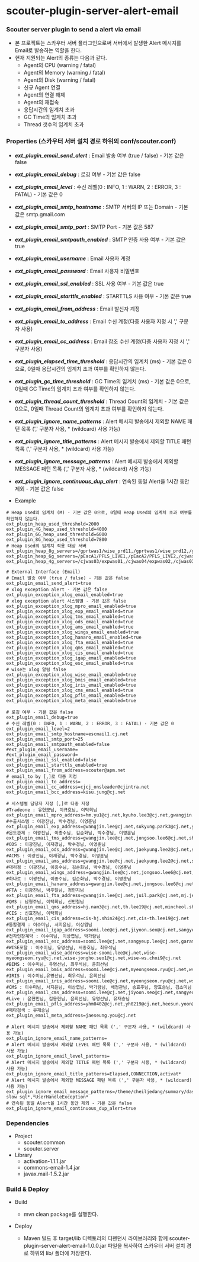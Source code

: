 # scouter-plugin-server-alert-email
### Scouter server plugin to send a alert via email

- 본 프로젝트는 스카우터 서버 플러그인으로써 서버에서 발생한 Alert 메시지를 Email로 발송하는 역할을 한다.
- 현재 지원되는 Alert의 종류는 다음과 같다.
	- Agent의 CPU (warning / fatal)
	- Agent의 Memory (warning / fatal)
	- Agent의 Disk (warning / fatal)
	- 신규 Agent 연결
	- Agent의 연결 해제
	- Agent의 재접속
	- 응답시간의 임계치 초과
	- GC Time의 임계치 초과
	- Thread 갯수의 임계치 초과

### Properties (스카우터 서버 설치 경로 하위의 conf/scouter.conf)
* **_ext\_plugin\_email\_send_alert_** : Email 발송 여부 (true / false) - 기본 값은 false
* **_ext\_plugin\_email\_debug_** : 로깅 여부 - 기본 값은 false
* **_ext\_plugin\_email\_level_** : 수신 레벨(0 : INFO, 1 : WARN, 2 : ERROR, 3 : FATAL) - 기본 값은 0
* **_ext\_plugin\_email\_smtp_hostname_** : SMTP 서버의 IP 또는 Domain - 기본 값은 smtp.gmail.com
* **_ext\_plugin\_email\_smtp_port_** : SMTP Port - 기본 값은 587
* **_ext\_plugin\_email\_smtpauth_enabled_** : SMTP 인증 사용 여부 - 기본 값은 true
* **_ext\_plugin\_email\_username_** : Email 사용자 계정
* **_ext\_plugin\_email\_password_** : Email 사용자 비밀번호
* **_ext\_plugin\_email\_ssl_enabled_** : SSL 사용 여부 - 기본 값은 true
* **_ext\_plugin\_email\_starttls_enabled_** : STARTTLS 사용 여부 - 기본 값은 true
* **_ext\_plugin\_email\_from_address_** : Email 발신자 계정
* **_ext\_plugin\_email\_to_address_** : Email 수신 계정(다중 사용자 지정 시 ',' 구분자 사용)
* **_ext\_plugin\_email\_cc_address_** : Email 참조 수신 계정(다중 사용자 지정 시 ',' 구분자 사용)
* **_ext\_plugin\_elapsed\_time_threshold_** : 응답시간의 임계치 (ms) - 기본 값은 0으로, 0일때 응답시간의 임계치 초과 여부를 확인하지 않는다.
* **_ext\_plugin\_gc\_time_threshold_** : GC Time의 임계치 (ms) - 기본 값은 0으로, 0일때 GC Time의 임계치 초과 여부를 확인하지 않는다.
* **_ext\_plugin\_thread\_count_threshold_** : Thread Count의 임계치 - 기본 값은 0으로, 0일때 Thread Count의 임계치 초과 여부를 확인하지 않는다.
* **_ext\_plugin\_ignore\_name_patterns_** : Alert 메시지 발송에서 제외할 NAME 패턴 목록 (',' 구분자 사용, * (wildcard) 사용 가능)
* **_ext\_plugin\_ignore\_title_patterns_** : Alert 메시지 발송에서 제외할 TITLE 패턴 목록 (',' 구분자 사용, * (wildcard) 사용 가능)
* **_ext\_plugin\_ignore\_message_patterns_** : Alert 메시지 발송에서 제외할 MESSAGE 패턴 목록 (',' 구분자 사용, * (wildcard) 사용 가능)
* **_ext\_plugin\_ignore\_continuous_dup_alert_** : 연속된 동일 Alert을 1시간 동안 제외 - 기본 값은 false

* Example
```
# Heap Used의 임계치 (M) - 기본 값은 0으로, 0일때 Heap Used의 임계치 초과 여부를 확인하지 않는다.
ext_plugin_heap_used_threshold=2000
ext_plugin_4G_heap_used_threshold=4000
ext_plugin_6G_heap_used_threshold=6000
ext_plugin_8G_heap_used_threshold=7800
# Heap Used의 임계치 적용 대상 서버
ext_plugin_heap_8g_servers=/gprtwas1/wise_prd11,/gprtwas1/wise_prd12,/gprtwas2/wise_prd21,/gprtwas2/wise_prd22
ext_plugin_heap_6g_servers=/pEacA1/PFLS_LIVE1,/pEacA2/PFLS_LIVE2,/cjwas03/qmswas1,/cjwas04/qmswas2
ext_plugin_heap_4g_servers=/cjwas03/expwas01,/cjwas04/expwas02,/cjwas03/amsprd_1,/cjwas04/amsprd_2,/cjwas03/cmsprd_1,/cjwas04/cmsprd_2,/cjirisap1/bmis_was1,/cjirisap1/iris_was1,/cjemap/bmis_was2,/cjemap/iris_was2

# External Interface (Email)
# Email 발송 여부 (true / false) - 기본 값은 false
ext_plugin_email_send_alert=true
# xlog exception alert - 기본 값은 false
ext_plugin_exception_xlog_email_enabled=true
# xlog exception alert 시스템별 - 기본 값은 false
ext_plugin_exception_xlog_mpro_email_enabled=true
ext_plugin_exception_xlog_exp_email_enabled=true
ext_plugin_exception_xlog_tms_email_enabled=true
ext_plugin_exception_xlog_ods_email_enabled=true
ext_plugin_exception_xlog_ams_email_enabled=true
ext_plugin_exception_xlog_wings_email_enabled=true
ext_plugin_exception_xlog_hanaro_email_enabled=true
ext_plugin_exception_xlog_fta_email_enabled=true
ext_plugin_exception_xlog_qms_email_enabled=true
ext_plugin_exception_xlog_cis_email_enabled=true
ext_plugin_exception_xlog_igap_email_enabled=true
ext_plugin_exception_xlog_esc_email_enabled=true
# wise는 xlog 알림 false
ext_plugin_exception_xlog_wise_email_enabled=true
ext_plugin_exception_xlog_bmis_email_enabled=true
ext_plugin_exception_xlog_iris_email_enabled=true
ext_plugin_exception_xlog_cms_email_enabled=true
ext_plugin_exception_xlog_pfls_email_enabled=true
ext_plugin_exception_xlog_meta_email_enabled=true

# 로깅 여부 - 기본 값은 false
ext_plugin_email_debug=true
# 수신 레벨(0 : INFO, 1 : WARN, 2 : ERROR, 3 : FATAL) - 기본 값은 0
ext_plugin_email_level=2
ext_plugin_email_smtp_hostname=escmail1.cj.net
ext_plugin_email_smtp_port=25
ext_plugin_email_smtpauth_enabled=false
#ext_plugin_email_username=
#ext_plugin_email_password=
ext_plugin_email_ssl_enabled=false
ext_plugin_email_starttls_enabled=true
ext_plugin_email_from_address=scouter@apm.net
# email_to by [,]로 다중 지정
ext_plugin_email_to_address=
ext_plugin_email_cc_address=cjcj_onsleader@cjintra.net
ext_plugin_email_bcc_address=kisu.jung@cj.net

# 시스템별 담당자 지정 [,]로 다중 지정
#Tradeone : 유현모님, 이규호님, 이탁희님
ext_plugin_email_mpro_address=hm.yu1@cj.net,kyuho.lee3@cj.net,gwangjin.lee@cj.net
#수출시스템 : 이광진님, 박수경님, 이영훈님
ext_plugin_email_exp_address=gwangjin.lee@cj.net,sukyung.park3@cj.net,younghoon.lee@cj.net
#온도관제 : 이광진님, 이종수님, 김순화님, 박수경님, 이영훈님
ext_plugin_email_tms_address=gwangjin.lee@cj.net,jongsoo.lee6@cj.net,sh.kim45@cj.net,sukyung.park3@cj.net,younghoon.lee@cj.net
#ODS : 이광진님, 이재경님, 박수경님, 이영훈님
ext_plugin_email_ods_address=gwangjin.lee@cj.net,jaekyung.lee2@cj.net,sukyung.park3@cj.net,younghoon.lee@cj.net
#ACMS : 이광진님, 이재경님, 박수경님, 이영훈님
ext_plugin_email_ams_address=gwangjin.lee@cj.net,jaekyung.lee2@cj.net,sukyung.park3@cj.net,younghoon.lee@cj.net
#대리점 : 이광진님, 이종수님, 김순화님, 박수경님, 이영훈님
ext_plugin_email_wings_address=gwangjin.lee@cj.net,jongsoo.lee6@cj.net,sh.kim45@cj.net,sukyung.park3@cj.net,younghoon.lee@cj.net
#하나로 : 이광진님, 이종수님, 김순화님, 박수경님, 이영훈님
ext_plugin_email_hanaro_address=gwangjin.lee@cj.net,jongsoo.lee6@cj.net,sh.kim45@cj.net,sukyung.park3@cj.net,younghoon.lee@cj.net
#FTA : 이광진님, 박주일님, 정민지님
ext_plugin_email_fta_address=gwangjin.lee@cj.net,juil.park@cj.net,mj.jeong2@cj.net
#QMS : 남형주님, 이탁희님, 신민철님
ext_plugin_email_qms_address=hj.nam3@cj.net,th.lee19@cj.net,mincheol.shin2@cj.net
#CIS : 신효진님, 이탁희님
ext_plugin_email_cis_address=cis-hj.shin24@cj.net,cis-th.lee19@cj.net
#통합결재 : 이수미님, 서지윤님, 이상엽님
ext_plugin_email_igap_address=soomi.lee@cj.net,jiyoon.seo@cj.net,sangyeup.lee@cj.net
#전자인장계약 : 이수미님, 이상엽님, 박가람님
ext_plugin_email_esc_address=soomi.lee@cj.net,sangyeup.lee@cj.net,garam.park5@cj.net
#WISE포탈 : 이수미님, 유명선님, 서종호님, 최우석님
ext_plugin_email_wise_address=wise-soomi.lee@cj.net,wise-myeongseon.ryu@cj.net,wise-jongho.seo1@cj.net,wise-ws.choi9@cj.net
#BIMS : 이수미님, 유명선님, 최우석님, 윤희선님
ext_plugin_email_bmis_address=soomi.lee@cj.net,myeongseon.ryu@cj.net,ws.choi9@cj.net,heesun.yoon@cj.net
#IRIS : 이수미님,유명선님, 최우석님, 윤희선님
ext_plugin_email_iris_address=soomi.lee@cj.net,myeongseon.ryu@cj.net,ws.choi9@cj.net,heesun.yoon@cj.net
#CMS : 이수미님, 서지윤님, 이상엽님, 박가람님, 배정관님, 송효주님, 양효승님, 김소미님
ext_plugin_email_cms_address=soomi.lee@cj.net,jiyoon.seo@cj.net,sangyeup.lee@cj.net,garam.park5@cj.net,jk.bae@cj.net,hyoju.song@cj.net,hyoseung.yang@cj.net,somi.kim3@cj.net
#Live : 윤현민님, 김용현님, 윤희선님, 유명선님, 유재승님
ext_plugin_email_pfls_address=yhm0402@cj.net,yh0219@cj.net,heesun.yoon@cj.net,myeongseon.ryu@cj.net,jaeseung.you@cj.net
#메타검색 : 유재승님
ext_plugin_email_meta_address=jaeseung.you@cj.net

# Alert 메시지 발송에서 제외할 NAME 패턴 목록 (',' 구분자 사용, * (wildcard) 사용 가능)
ext_plugin_ignore_email_name_patterns=
# Alert 메시지 발송에서 제외할 LEVEL 패턴 목록 (',' 구분자 사용, * (wildcard) 사용 가능)
ext_plugin_ignore_email_level_patterns=
# Alert 메시지 발송에서 제외할 TITLE 패턴 목록 (',' 구분자 사용, * (wildcard) 사용 가능)
ext_plugin_ignore_email_title_patterns=Elapsed,CONNECTION,activat*
# Alert 메시지 발송에서 제외할 MESSAGE 패턴 목록 (',' 구분자 사용, * (wildcard) 사용 가능)
ext_plugin_ignore_email_message_patterns=/theme/cheiljedang/summary/dashboard*,/common/bridge*,/theme/cheiljedang/main/addMember*,*/errorPage/page_not_found*,*warning slow sql*,*UserHandleException*
# 연속된 동일 Alert을 1시간 동안 제외 - 기본 값은 false
ext_plugin_ignore_email_continuous_dup_alert=true
```

### Dependencies
* Project
    - scouter.common
    - scouter.server
* Library
    - activation-1.1.1.jar
    - commons-email-1.4.jar
    - javax.mail-1.5.2.jar
    
### Build & Deploy
* Build
    - mvn clean package를 실행한다.
    
* Deploy
    - Maven 빌드 후 target/lib 디렉토리의 디펜던시 라이브러리와 함께 scouter-plugin-server-alert-email-1.0.0.jar 파일을 복사하여 스카우터 서버 설치 경로 하위의 lib/ 폴더에 저장한다.
